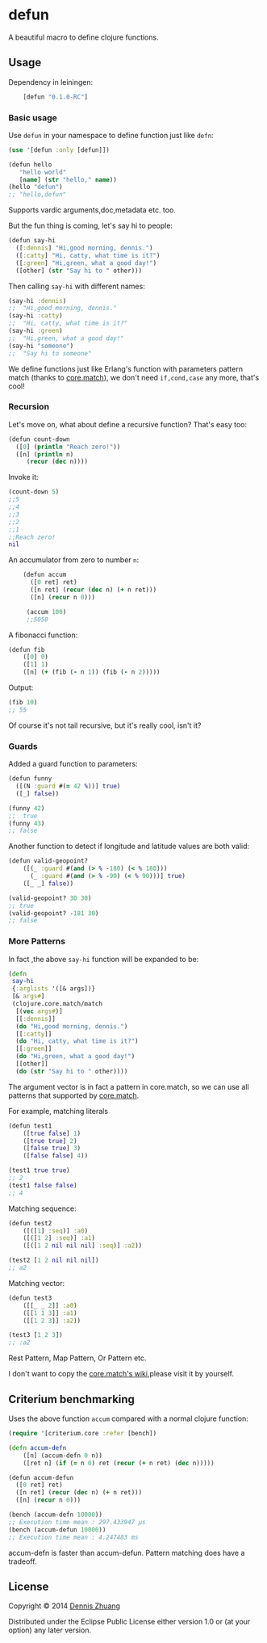# defun

A beautiful macro to define clojure functions.

## Usage

Dependency in leiningen:

```clj
    [defun "0.1.0-RC"]
```

### Basic usage

Use `defun` in your namespace to define function just like `defn`:

```clj
(use '[defun :only [defun]])

(defun hello
   "hello world"
   [name] (str "hello," name))
(hello "defun")
;; "hello,defun"
```

Supports vardic arguments,doc,metadata etc. too.

But the fun thing is coming, let's say hi to people:

```clj
(defun say-hi
  ([:dennis] "Hi,good morning, dennis.")
  ([:catty] "Hi, catty, what time is it?")
  ([:green] "Hi,green, what a good day!")
  ([other] (str "Say hi to " other)))
```

Then calling `say-hi` with different names:

```clj
(say-hi :dennis)
;;  "Hi,good morning, dennis."
(say-hi :catty)
;;  "Hi, catty, what time is it?"
(say-hi :green)
;;  "Hi,green, what a good day!"
(say-hi "someone")
;;  "Say hi to someone"
```
We define functions just like Erlang's function with parameters pattern match (thanks to [core.match](https://github.com/clojure/core.match)), we don't need `if,cond,case` any more, that's cool!

### Recursion

Let's move on, what about define a recursive function? That's easy too:

```clj
(defun count-down
  ([0] (println "Reach zero!"))
  ([n] (println n)
     (recur (dec n))))
```

Invoke it:

```clj
(count-down 5)
;;5
;;4
;;3
;;2
;;1
;;Reach zero!
nil
```

An accumulator from zero to number `n`:
```clj
    (defun accum
      ([0 ret] ret)
      ([n ret] (recur (dec n) (+ n ret)))
      ([n] (recur n 0)))

	 (accum 100)
	 ;;5050
```

A fibonacci function:

```clj
(defun fib
    ([0] 0)
    ([1] 1)
    ([n] (+ (fib (- n 1)) (fib (- n 2)))))
```

Output:

```clj
(fib 10)
;; 55
```

Of course it's not tail recursive, but it's really cool, isn't it?

### Guards

Added a guard function to parameters:

```clj
(defun funny
  ([(N :guard #(= 42 %))] true)
  ([_] false))

(funny 42)
;;  true
(funny 43)
;; false
```
Another function to detect if longitude  and latitude values are both valid:

```clj
(defun valid-geopoint?
    ([(_ :guard #(and (> % -180) (< % 180)))
      (_ :guard #(and (> % -90) (< % 90)))] true)
    ([_ _] false))

(valid-geopoint? 30 30)
;; true
(valid-geopoint? -181 30)
;; false
```

### More Patterns

In fact ,the above `say-hi` function will be expanded to be:

```clj
(defn
 say-hi
 {:arglists '([& args])}
 [& args#]
 (clojure.core.match/match
  [(vec args#)]
  [[:dennis]]
  (do "Hi,good morning, dennis.")
  [[:catty]]
  (do "Hi, catty, what time is it?")
  [[:green]]
  (do "Hi,green, what a good day!")
  [[other]]
  (do (str "Say hi to " other))))
```

The argument vector is in fact a pattern in core.match, so we can use all patterns that supported by [core.match](https://github.com/clojure/core.match/wiki/Basic-usage).

For example, matching literals

```clj
(defun test1
    ([true false] 1)
    ([true true] 2)
    ([false true] 3)
    ([false false] 4))

(test1 true true)
;; 2
(test1 false false)
;; 4
```

Matching sequence:

```clj
(defun test2
    ([([1] :seq)] :a0)
    ([([1 2] :seq)] :a1)
    ([([1 2 nil nil nil] :seq)] :a2))

(test2 [1 2 nil nil nil])
;; a2
```

Matching vector:

```clj
(defun test3
    ([[_ _ 2]] :a0)
    ([[1 1 3]] :a1)
    ([[1 2 3]] :a2))

(test3 [1 2 3])
;; :a2
```

Rest Pattern, Map Pattern, Or Pattern etc.

I don't want to copy the [core.match's wiki](https://github.com/clojure/core.match/wiki/Basic-usage),please visit it by yourself.

## Criterium benchmarking

Uses the above function `accum` compared with a normal clojure function:

```clj
(require '[criterium.core :refer [bench])

(defn accum-defn
    ([n] (accum-defn 0 n))
    ([ret n] (if (= n 0) ret (recur (+ n ret) (dec n)))))

(defun accum-defun
  ([0 ret] ret)
  ([n ret] (recur (dec n) (+ n ret)))
  ([n] (recur n 0)))

(bench (accum-defn 10000))
;; Execution time mean : 297.433947 µs
(bench (accum-defun 10000))
;; Execution time mean : 4.247483 ms
```

accum-defn is faster than accum-defun. Pattern matching does have a tradeoff.

## License

Copyright © 2014 [Dennis Zhuang](mailto:killme2008@gmail.com)

Distributed under the Eclipse Public License either version 1.0 or (at
your option) any later version.
